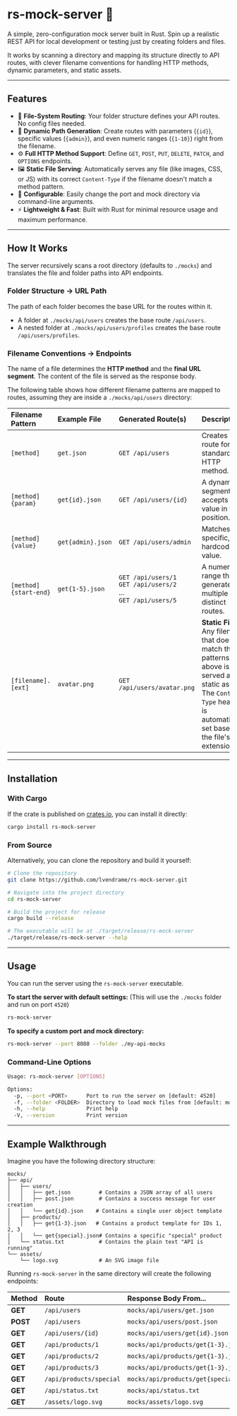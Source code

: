 # rs-mock-server 🦀

A simple, zero-configuration mock server built in Rust. Spin up a realistic REST API for local development or testing just by creating folders and files.

It works by scanning a directory and mapping its structure directly to API routes, with clever filename conventions for handling HTTP methods, dynamic parameters, and static assets.

---

## Features

-   🚀 **File-System Routing**: Your folder structure defines your API routes. No config files needed.
-   🧩 **Dynamic Path Generation**: Create routes with parameters (`{id}`), specific values (`{admin}`), and even numeric ranges (`{1-10}`) right from the filename.
-   ⚙️ **Full HTTP Method Support**: Define `GET`, `POST`, `PUT`, `DELETE`, `PATCH`, and `OPTIONS` endpoints.
-   🖼️ **Static File Serving**: Automatically serves any file (like images, CSS, or JS) with its correct `Content-Type` if the filename doesn't match a method pattern.
-   🔧 **Configurable**: Easily change the port and mock directory via command-line arguments.
-   ⚡ **Lightweight & Fast**: Built with Rust for minimal resource usage and maximum performance.

---

## How It Works

The server recursively scans a root directory (defaults to `./mocks`) and translates the file and folder paths into API endpoints.

### Folder Structure → URL Path

The path of each folder becomes the base URL for the routes within it.

-   A folder at `./mocks/api/users` creates the base route `/api/users`.
-   A nested folder at `./mocks/api/users/profiles` creates the base route `/api/users/profiles`.

### Filename Conventions → Endpoints

The name of a file determines the **HTTP method** and the **final URL segment**. The content of the file is served as the response body.

The following table shows how different filename patterns are mapped to routes, assuming they are inside a `./mocks/api/users` directory:

| Filename Pattern      | Example File      | Generated Route(s)                                                    | Description                                                                                                                                                                    |
| :-------------------- | :---------------- | :-------------------------------------------------------------------- | :----------------------------------------------------------------------------------------------------------------------------------------------------------------------------- |
| `[method]`            | `get.json`        | `GET /api/users`                                                      | Creates a route for a standard HTTP method.                                                                                                                                    |
| `[method]{param}`     | `get{id}.json`    | `GET /api/users/{id}`                                                 | A dynamic segment that accepts any value in that position.                                                                                                                     |
| `[method]{value}`     | `get{admin}.json` | `GET /api/users/admin`                                                | Matches a specific, hardcoded value.                                                                                                                                           |
| `[method]{start-end}` | `get{1-5}.json`   | `GET /api/users/1`<br>`GET /api/users/2`<br>...<br>`GET /api/users/5` | A numeric range that generates multiple distinct routes.                                                                                                                       |
| `[filename].[ext]`    | `avatar.png`      | `GET /api/users/avatar.png`                                           | **Static File**. Any filename that doesn't match the patterns above is served as a static asset. The `Content-Type` header is automatically set based on the file's extension. |

---

## Installation

### With Cargo

If the crate is published on [crates.io](https://crates.io), you can install it directly:

```sh
cargo install rs-mock-server
```

### From Source

Alternatively, you can clone the repository and build it yourself:

```sh
# Clone the repository
git clone https://github.com/lvendrame/rs-mock-server.git

# Navigate into the project directory
cd rs-mock-server

# Build the project for release
cargo build --release

# The executable will be at ./target/release/rs-mock-server
./target/release/rs-mock-server --help
```

---

## Usage

You can run the server using the `rs-mock-server` executable.

**To start the server with default settings:**
(This will use the `./mocks` folder and run on port `4520`)

```sh
rs-mock-server
```

**To specify a custom port and mock directory:**

```sh
rs-mock-server --port 8080 --folder ./my-api-mocks
```

### Command-Line Options

```sh
Usage: rs-mock-server [OPTIONS]

Options:
  -p, --port <PORT>      Port to run the server on [default: 4520]
  -f, --folder <FOLDER>  Directory to load mock files from [default: mocks]
  -h, --help             Print help
  -V, --version          Print version
```

---

## Example Walkthrough

Imagine you have the following directory structure:

```
mocks/
├── api/
│   ├── users/
│   │   ├── get.json         # Contains a JSON array of all users
│   │   ├── post.json        # Contains a success message for user creation
│   │   └── get{id}.json    # Contains a single user object template
│   ├── products/
│   │   ├── get{1-3}.json   # Contains a product template for IDs 1, 2, 3
│   │   └── get{special}.json# Contains a specific "special" product
│   └── status.txt           # Contains the plain text "API is running"
└── assets/
    └── logo.svg             # An SVG image file
```

Running `rs-mock-server` in the same directory will create the following endpoints:

| Method   | Route                   | Response Body From...                  | `Content-Type`     |
| :------- | :---------------------- | :------------------------------------- | :----------------- |
| **GET**  | `/api/users`            | `mocks/api/users/get.json`             | `application/json` |
| **POST** | `/api/users`            | `mocks/api/users/post.json`            | `application/json` |
| **GET**  | `/api/users/{id}`       | `mocks/api/users/get{id}.json`         | `application/json` |
| **GET**  | `/api/products/1`       | `mocks/api/products/get{1-3}.json`     | `application/json` |
| **GET**  | `/api/products/2`       | `mocks/api/products/get{1-3}.json`     | `application/json` |
| **GET**  | `/api/products/3`       | `mocks/api/products/get{1-3}.json`     | `application/json` |
| **GET**  | `/api/products/special` | `mocks/api/products/get{special}.json` | `application/json` |
| **GET**  | `/api/status.txt`       | `mocks/api/status.txt`                 | `text/plain`       |
| **GET**  | `/assets/logo.svg`      | `mocks/assets/logo.svg`                | `image/svg+xml`    |
